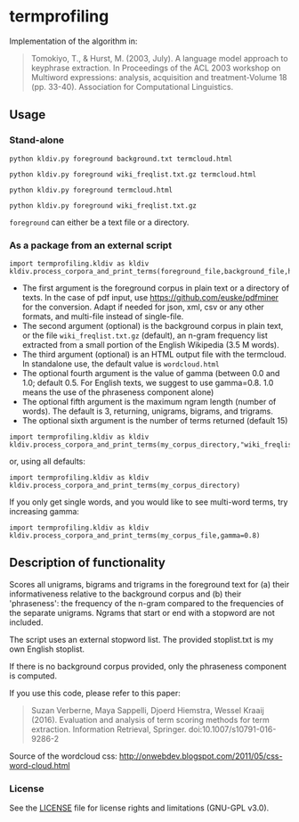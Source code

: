 # termprofiling

Implementation of the algorithm in:
> Tomokiyo, T., & Hurst, M. (2003, July). A language model approach to keyphrase extraction. In Proceedings of the ACL 2003 workshop on Multiword expressions: analysis, acquisition and treatment-Volume 18 (pp. 33-40). Association for Computational Linguistics.

## Usage

### Stand-alone

```
python kldiv.py foreground background.txt termcloud.html
```
```
python kldiv.py foreground wiki_freqlist.txt.gz termcloud.html
```
```
python kldiv.py foreground termcloud.html
```
```
python kldiv.py foreground wiki_freqlist.txt.gz
```

`foreground` can either be a text file or a directory.

### As a package from an external script

```
import termprofiling.kldiv as kldiv
kldiv.process_corpora_and_print_terms(foreground_file,background_file,htmlpath,gamma,maxn,number_of_terms)
```

* The first argument is the foreground corpus in plain text or a directory of texts. In the case of pdf input, use https://github.com/euske/pdfminer for the conversion. Adapt if needed for json, xml, csv or any other formats, and multi-file instead of single-file. 
* The second argument (optional) is the background corpus in plain text, or the file `wiki_freqlist.txt.gz` (default), an n-gram frequency list extracted from a small portion of the English Wikipedia (3.5 M words). 
* The third argument (optional) is an HTML output file with the termcloud. In standalone use, the default value is `wordcloud.html`
* The optional fourth argument is the value of gamma (between 0.0 and 1.0; default 0.5. For English texts, we suggest to use gamma=0.8. 1.0 means the use of the phraseness component alone)
* The optional fifth argument is the maximum ngram length (number of words). The default is 3, returning, unigrams, bigrams, and trigrams.
* The optional sixth argument is the number of terms returned (default 15)

```
import termprofiling.kldiv as kldiv
kldiv.process_corpora_and_print_terms(my_corpus_directory,"wiki_freqlist.txt.gz","my_termcloud.html",0.8,4,15)
```

or, using all defaults:

```
import termprofiling.kldiv as kldiv
kldiv.process_corpora_and_print_terms(my_corpus_directory)
```

If you only get single words, and you would like to see multi-word terms, try increasing gamma:

```
import termprofiling.kldiv as kldiv
kldiv.process_corpora_and_print_terms(my_corpus_file,gamma=0.8)
```

## Description of functionality

Scores all unigrams, bigrams and trigrams in the foreground text for (a) their informativeness relative to the background corpus and (b) their 'phraseness': the frequency of the n-gram compared to the frequencies of the separate unigrams. Ngrams that start or end with a stopword are not included.

The script uses an external stopword list. The provided stoplist.txt is my own English stoplist.

If there is no background corpus provided, only the phraseness component is computed.

If you use this code, please refer to this paper:
> Suzan Verberne, Maya Sappelli, Djoerd Hiemstra, Wessel Kraaij (2016). Evaluation and analysis of term scoring methods for term extraction. Information Retrieval, Springer. doi:10.1007/s10791-016-9286-2

Source of the wordcloud css: http://onwebdev.blogspot.com/2011/05/css-word-cloud.html

### License

See the [LICENSE](LICENSE.md) file for license rights and limitations (GNU-GPL v3.0).
